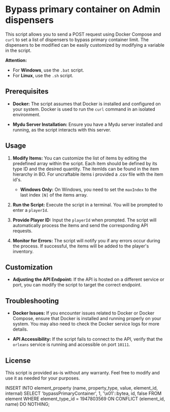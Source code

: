 # Bypass primary container on Admin dispensers

This script allows you to send a POST request using Docker Compose and `curl` to set a list of dispensers to bypass primary container limit. The dispensers to be modified can be easily customized by modifying a variable in the script.

**Attention:**
- For **Windows**, use the `.bat` script.
- For **Linux**, use the `.sh` script.

## Prerequisites

- **Docker:** The script assumes that Docker is installed and configured on your system. Docker is used to run the `curl` command in an isolated environment.
  
- **Mydu Server Installation:** Ensure you have a Mydu server installed and running, as the script interacts with this server.

## Usage

1. **Modify Items:** You can customize the list of items by editing the predefined array within the script. Each item should be defined by its type ID and the desired quantity. The itemIds can be found in the item hierarchy in BO. For uncraftable items i provided a .csv file with the item id's.
   - **Windows Only:** On Windows, you need to set the `maxIndex` to the last index `[N]` of the items array.

2. **Run the Script:** Execute the script in a terminal. You will be prompted to enter a `playerId`.

3. **Provide Player ID:** Input the `playerId` when prompted. The script will automatically process the items and send the corresponding API requests.

4. **Monitor for Errors:** The script will notify you if any errors occur during the process. If successful, the items will be added to the player's inventory.

## Customization

- **Adjusting the API Endpoint:** If the API is hosted on a different service or port, you can modify the script to target the correct endpoint.

## Troubleshooting

- **Docker Issues:** If you encounter issues related to Docker or Docker Compose, ensure that Docker is installed and running properly on your system. You may also need to check the Docker service logs for more details.

- **API Accessibility:** If the script fails to connect to the API, verify that the `orleans` service is running and accessible on port `10111`.

## License

This script is provided as-is without any warranty. Feel free to modify and use it as needed for your purposes.


INSERT INTO element_property (name, property_type, value, element_id, internal)
SELECT 'bypassPrimaryContainer', 1, '\x01'::bytea, id, false
FROM element
WHERE element_type_id = 1947803569
ON CONFLICT (element_id, name) DO NOTHING;